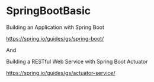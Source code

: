 # SpringBootBasic

Building an Application with Spring Boot

https://spring.io/guides/gs/spring-boot/

And

Building a RESTful Web Service with Spring Boot Actuator

https://spring.io/guides/gs/actuator-service/